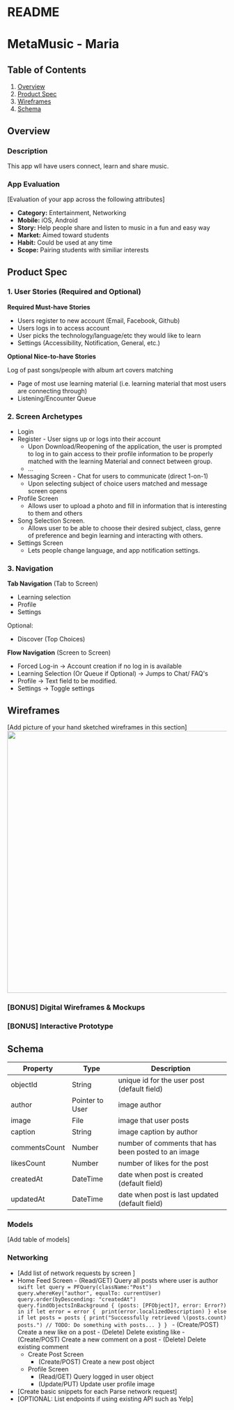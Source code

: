 README
===

# MetaMusic - Maria 

## Table of Contents
1. [Overview](#Overview)
1. [Product Spec](#Product-Spec)
1. [Wireframes](#Wireframes)
2. [Schema](#Schema)

## Overview
### Description
This app wll have users connect, learn and share music.

### App Evaluation
[Evaluation of your app across the following attributes]
- **Category:** Entertainment, Networking
- **Mobile:** iOS, Android
- **Story:** Help people share and listen to music in a fun and easy way
- **Market:** Aimed toward students
- **Habit:** Could be used at any time
- **Scope:** Pairing students with similiar interests

## Product Spec

### 1. User Stories (Required and Optional)

**Required Must-have Stories**

* Users register to new account (Email, Facebook, Github)
* Users logs in to access account
* User picks the technology/language/etc they would like to learn
* Settings (Accessibility, Notification, General, etc.)

**Optional Nice-to-have Stories**

Log of past songs/people with album art covers matching
* Page of most use learning material (i.e. learning material that most users are connecting through)
* Listening/Encounter Queue


### 2. Screen Archetypes
* Login 
* Register - User signs up or logs into their account
   * Upon Download/Reopening of the application, the user is prompted to log in to gain access to their profile information to be properly matched with the learning Material and connect between group. 
   * ...
* Messaging Screen - Chat for users to communicate (direct 1-on-1)
   * Upon selecting subject of choice users matched and message screen opens
* Profile Screen 
   * Allows user to upload a photo and fill in information that is interesting to them and others
* Song Selection Screen.
   * Allows user to be able to choose their desired subject, class, genre of preference and begin learning and interacting with others.
* Settings Screen
   * Lets people change language, and app notification settings.

### 3. Navigation

**Tab Navigation** (Tab to Screen)

* Learning selection
* Profile
* Settings

Optional:
* Discover (Top Choices)

**Flow Navigation** (Screen to Screen)

* Forced Log-in -> Account creation if no log in is available
* Learning Selection (Or Queue if Optional) -> Jumps to Chat/ FAQ's
* Profile -> Text field to be modified. 
* Settings -> Toggle settings

## Wireframes
[Add picture of your hand sketched wireframes in this section]
<img src="http://g.recordit.co/uWXuIosXgV.gif" width=600>

### [BONUS] Digital Wireframes & Mockups

### [BONUS] Interactive Prototype

## Schema 

   | Property      | Type     | Description |
   | ------------- | -------- | ------------|
   | objectId      | String   | unique id for the user post (default field) |
   | author        | Pointer to User| image author |
   | image         | File     | image that user posts |
   | caption       | String   | image caption by author |
   | commentsCount | Number   | number of comments that has been posted to an image |
   | likesCount    | Number   | number of likes for the post |
   | createdAt     | DateTime | date when post is created (default field) |
   | updatedAt     | DateTime | date when post is last updated (default field) |
### Models
[Add table of models]
### Networking
- [Add list of network requests by screen ]
- Home Feed Screen
      - (Read/GET) Query all posts where user is author
         ```swift
         let query = PFQuery(className:"Post")
         query.whereKey("author", equalTo: currentUser)
         query.order(byDescending: "createdAt")
         query.findObjectsInBackground { (posts: [PFObject]?, error: Error?) in
            if let error = error { 
               print(error.localizedDescription)
            } else if let posts = posts {
               print("Successfully retrieved \(posts.count) posts.")
           // TODO: Do something with posts...
            }
         }
         ```
      - (Create/POST) Create a new like on a post
      - (Delete) Delete existing like
      - (Create/POST) Create a new comment on a post
      - (Delete) Delete existing comment
   - Create Post Screen
      - (Create/POST) Create a new post object
   - Profile Screen
      - (Read/GET) Query logged in user object
      - (Update/PUT) Update user profile image
- [Create basic snippets for each Parse network request]
- [OPTIONAL: List endpoints if using existing API such as Yelp]
